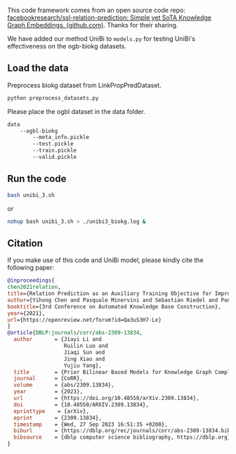 This code framework comes from an open source code repo: [facebookresearch/ssl-relation-prediction: Simple yet SoTA Knowledge Graph Embeddings. (github.com)](https://github.com/facebookresearch/ssl-relation-prediction). Thanks for their sharing.

We have added our method UniBi to `models.py` for testing UniBi's effectiveness on the ogb-biokg datasets.

## Load the data

Preprocess biokg dataset from LinkPropPredDataset.

```python
python preprocess_datasets.py
```

Please place the ogbl dataset in the data folder.

```bash
data
	--ogbl-biokg
		--meta_info.pickle
		--test.pickle
		--train.pickle
		--valid.pickle
```

## Run the code

```bash
bash unibi_3.sh
```

or

```bash
nohup bash unibi_3.sh > ./unibi3_biokg.log &
```



## Citation
If you make use of this code and UniBi model, please kindly cite the following paper:

```bib
@inproceedings{
chen2021relation,
title={Relation Prediction as an Auxiliary Training Objective for Improving Multi-Relational Graph Representations},
author={Yihong Chen and Pasquale Minervini and Sebastian Riedel and Pontus Stenetorp},
booktitle={3rd Conference on Automated Knowledge Base Construction},
year={2021},
url={https://openreview.net/forum?id=Qa3uS3H7-Le}
}
@article{DBLP:journals/corr/abs-2309-13834,
  author       = {Jiayi Li and
                  Ruilin Luo and
                  Jiaqi Sun and
                  Jing Xiao and
                  Yujiu Yang},
  title        = {Prior Bilinear Based Models for Knowledge Graph Completion},
  journal      = {CoRR},
  volume       = {abs/2309.13834},
  year         = {2023},
  url          = {https://doi.org/10.48550/arXiv.2309.13834},
  doi          = {10.48550/ARXIV.2309.13834},
  eprinttype    = {arXiv},
  eprint       = {2309.13834},
  timestamp    = {Wed, 27 Sep 2023 16:51:35 +0200},
  biburl       = {https://dblp.org/rec/journals/corr/abs-2309-13834.bib},
  bibsource    = {dblp computer science bibliography, https://dblp.org}
}
```
